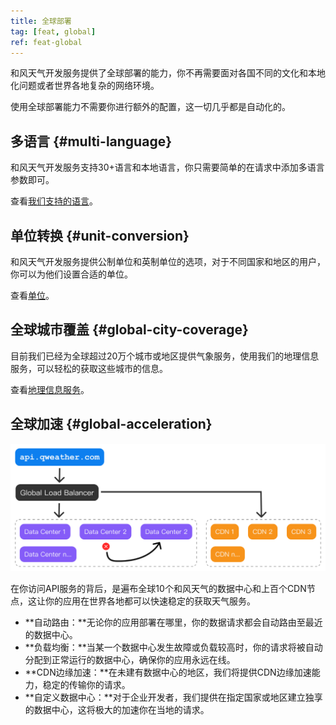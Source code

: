 ```yaml
---
title: 全球部署
tag: [feat, global]
ref: feat-global
---
```


和风天气开发服务提供了全球部署的能力，你不再需要面对各国不同的文化和本地化问题或者世界各地复杂的网络环境。

使用全球部署能力不需要你进行额外的配置，这一切几乎都是自动化的。

## 多语言 {#multi-language}

和风天气开发服务支持30+语言和本地语言，你只需要简单的在请求中添加多语言参数即可。

查看[我们支持的语言](/docs/resource/language/)。

## 单位转换 {#unit-conversion}

和风天气开发服务提供公制单位和英制单位的选项，对于不同国家和地区的用户，你可以为他们设置合适的单位。

查看[单位](/docs/resource/unit/)。

## 全球城市覆盖 {#global-city-coverage}

目前我们已经为全球超过20万个城市或地区提供气象服务，使用我们的地理信息服务，可以轻松的获取这些城市的信息。

查看[地理信息服务](/docs/api/geoapi/)。

## 全球加速 {#global-acceleration}

![global-server](/assets/images/content/global-server-flow.png)

在你访问API服务的背后，是遍布全球10个和风天气的数据中心和上百个CDN节点，这让你的应用在世界各地都可以快速稳定的获取天气服务。

- **自动路由：**无论你的应用部署在哪里，你的数据请求都会自动路由至最近的数据中心。
- **负载均衡：**当某一个数据中心发生故障或负载较高时，你的请求将被自动分配到正常运行的数据中心，确保你的应用永远在线。
- **CDN边缘加速：**在未建有数据中心的地区，我们将提供CDN边缘加速能力，稳定的传输你的请求。
- **自定义数据中心：**对于企业开发者，我们提供在指定国家或地区建立独享的数据中心，这将极大的加速你在当地的请求。
